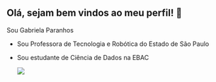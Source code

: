 ## Olá, sejam bem vindos ao meu perfil! 💖

Sou Gabriela Paranhos

- Sou Professora de Tecnologia e Robótica do Estado de São Paulo
- Sou estudante de Ciência de Dados na EBAC


  ![](https://media1.tenor.com/m/X3XjJRePOHUAAAAC/hungry-feedus.gif)
